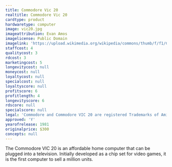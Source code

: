 ```yaml
---
title: Commodore Vic 20
realtitle: Commodore Vic 20
cardtype: product
hardwaretype: computer
image: vic20.jpg
imageattribution: Evan Amos
imagelicense: Public Domain
imagelink: 'https://upload.wikimedia.org/wikipedia/commons/thumb/f/f1/Commodore-VIC-20-FL.jpg/800px-Commodore-VIC-20-FL.jpg'
staffcost: 4
qualitycost: 3
rdcost: 3
marketingcost: 5
longevitycost: null
moneycost: null
loyaltycost: null
specialcost: null
loyaltyscore: null
profitscore: 6
profitlength: 4
longevityscore: 6
rdscore: null
specialscore: null
legal: 'Commodore and Commodore VIC 20 are registered Trademarks of Amiga, Inc.'
approved: 'Y'
yearofrelease: 1981
originalprice: $300
concepts: null
---
```


The Commodore VIC 20 is an affordable home computer that can be plugged into a television. Initially developed as a chip set for video games, it is the first computer to sell a million units.
